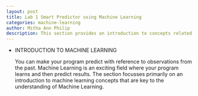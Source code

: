 ```yaml
---
layout: post
title: Lab 1 Smart Predictor using Machine Learning 
categories: machine-learning
author: Mitha Ann Philip
description: This section provides an introduction to concepts related to Machine Learning.
---
```





- INTRODUCTION TO MACHINE LEARNING

    You can make your program predict with reference to observations from the past. Machine Learning is an exciting field where your program learns and then predict results. The section focusses primarily on an introduction to machine learning concepts that are key to the understanding of Machine Learning.
    

     
   
